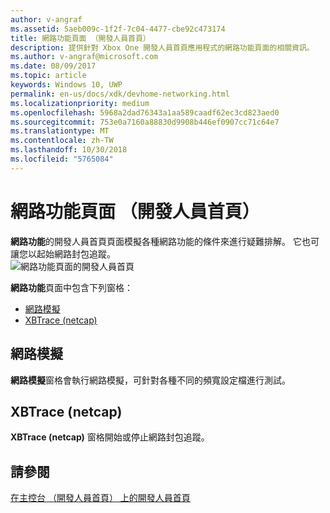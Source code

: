```yaml
---
author: v-angraf
ms.assetid: 5aeb009c-1f2f-7c04-4477-cbe92c473174
title: 網路功能頁面 （開發人員首頁）
description: 提供針對 Xbox One 開發人員首頁應用程式的網路功能頁面的相關資訊。
ms.author: v-angraf@microsoft.com
ms.date: 08/09/2017
ms.topic: article
keywords: Windows 10, UWP
permalink: en-us/docs/xdk/devhome-networking.html
ms.localizationpriority: medium
ms.openlocfilehash: 5968a2dad76343a1aa589caadf62ec3cd823aed0
ms.sourcegitcommit: 753e0a7160a88830d9908b446ef0907cc71c64e7
ms.translationtype: MT
ms.contentlocale: zh-TW
ms.lasthandoff: 10/30/2018
ms.locfileid: "5765084"
---
```

# <a name="networking-page-dev-home"></a>網路功能頁面 （開發人員首頁）
   
  
**網路功能**的開發人員首頁頁面模擬各種網路功能的條件來進行疑難排解。 它也可讓您以起始網路封包追蹤。   
 ![網路功能頁面的開發人員首頁](images/devhome_networking.png)   
  
**網路功能**頁面中包含下列窗格：   
 
   *  [網路模擬](#ID4EEB)  
   *  [XBTrace (netcap)](#ID4EOB)  

 
<a id="ID4EEB"></a>

   

## <a name="network-simulation"></a>網路模擬  
   
  
**網路模擬**窗格會執行網路模擬，可針對各種不同的頻寬設定檔進行測試。   
  
<a id="ID4EOB"></a>

   

## <a name="xbtrace-netcap"></a>XBTrace (netcap)  
   
  
**XBTrace (netcap)** 窗格開始或停止網路封包追蹤。   
  
<a id="ID4E2B"></a>

   

## <a name="see-also"></a>請參閱  
 [在主控台 （開發人員首頁） 上的開發人員首頁](dev-home.md)

  